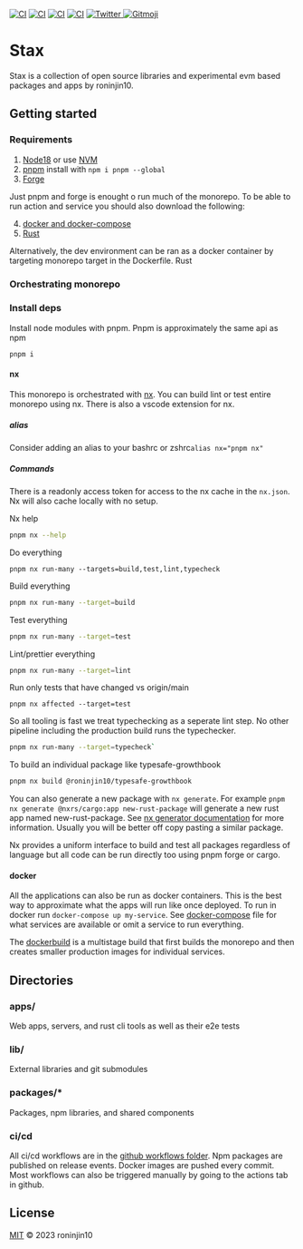 [![CI](https://github.com/roninjin10/stax/actions/workflows/tests.yml/badge.svg)](https://github.com/roninjin10/stax/actions/workflows/tests.yml)
[![CI](https://github.com/roninjin10/stax/actions/workflows/lint.yml/badge.svg)](https://github.com/roninjin10/stax/actions/workflows/lint.yml)
[![CI](https://github.com/roninjin10/stax/actions/workflows/typecheck.yml/badge.svg)](https://github.com/roninjin10/stax/actions/workflows/typecheck.yml)
[![CI](https://github.com/roninjin10/stax/actions/workflows/docker.yml/badge.svg)](https://github.com/roninjin10/stax/actions/workflows/docker.yml)
<a href="https://twitter.com/fucory">
<img alt="Twitter" src="https://img.shields.io/twitter/url.svg?label=%40fucory&style=social&url=https%3A%2F%2Ftwitter.com%2Ffucory" />
</a>
<a href="https://gitmoji.dev">
<img
    src="https://img.shields.io/badge/gitmoji-%20😜%20😍-FFDD67.svg?style=flat-square"
    alt="Gitmoji"
  />
</a>

# Stax

Stax is a collection of open source libraries and experimental evm based packages and apps by roninjin10.

## Getting started

### Requirements

1. [Node18](https://nodejs.org/en/) or use [NVM](https://github.com/nvm-sh/nvm)
2. [pnpm](https://pnpm.io) install with `npm i pnpm --global`
3. [Forge](https://github.com/foundry-rs/forge-std/tree/eb980e1d4f0e8173ec27da77297ae411840c8ccb)

Just pnpm and forge is enought o run much of the monorepo. To be able to run action and service you should also download the following:

4. [docker and docker-compose](https://docs.docker.com/get-docker/)
5. [Rust](https://www.rust-lang.org/tools/install)

Alternatively, the dev environment can be ran as a docker container by targeting monorepo target in the Dockerfile. Rust

### Orchestrating monorepo

### Install deps

Install node modules with pnpm. Pnpm is approximately the same api as npm

```
pnpm i
```

#### nx

This monorepo is orchestrated with [nx](https://nx.dev/). You can build lint or test entire monorepo using nx. There is also a vscode extension for nx.

##### alias

Consider adding an alias to your bashrc or zshrc`alias nx="pnpm nx"`

##### Commands

There is a readonly access token for access to the nx cache in the `nx.json`. Nx will also cache locally with no setup.

Nx help

```bash
pnpm nx --help
```

Do everything

```
pnpm nx run-many --targets=build,test,lint,typecheck
```

Build everything

```bash
pnpm nx run-many --target=build
```

Test everything

```bash
pnpm nx run-many --target=test
```

Lint/prettier everything

```bash
pnpm nx run-many --target=lint
```

Run only tests that have changed vs origin/main

```
pnpm nx affected --target=test
```

So all tooling is fast we treat typechecking as a seperate lint step. No other pipeline including the production build runs the typechecker.

```bash
pnpm nx run-many --target=typecheck`
```

To build an individual package like typesafe-growthbook

```bash
pnpm nx build @roninjin10/typesafe-growthbook
```

You can also generate a new package with `nx generate`. For example `pnpm nx generate @nxrs/cargo:app new-rust-package` will generate a new rust app named new-rust-package. See [nx generator documentation](https://nx.dev/plugin-features/use-code-generators) for more information. Usually you will be better off copy pasting a similar package.

Nx provides a uniform interface to build and test all packages regardless of language but all code can be run directly too using pnpm forge or cargo.

#### docker

All the applications can also be run as docker containers. This is the best way to approximate what the apps will run like once deployed. To run in docker run `docker-compose up my-service`. See [docker-compose](https://github.com/roninjin10/stax/blob/main/docker-compose.yml) file for what services are available or omit a service to run everything.

The [dockerbuild](https://github.com/roninjin10/stax/blob/main/Dockerfile) is a multistage build that first builds the monorepo and then creates smaller production images for individual services.

## Directories

### apps/

Web apps, servers, and rust cli tools as well as their e2e tests

### lib/

External libraries and git submodules

### packages/\*

Packages, npm libraries, and shared components

### ci/cd

All ci/cd workflows are in the [github workflows folder](https://github.com/roninjin10/stax/tree/main/.github/workflows). Npm packages are published on release events. Docker images are pushed every commit. Most workflows can also be triggered manually by going to the actions tab in github.

## License

[MIT](LICENSE) © 2023 roninjin10
